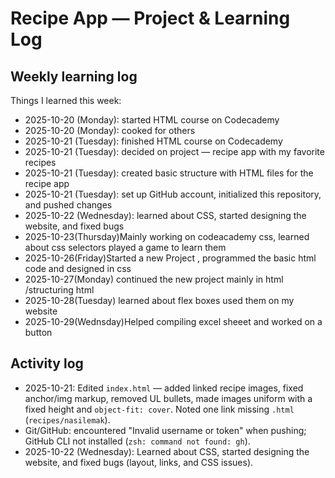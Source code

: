 # Recipe App — Project & Learning Log

## Weekly learning log
Things I learned this week:
- 2025-10-20 (Monday): started HTML course on Codecademy
- 2025-10-20 (Monday): cooked for others
- 2025-10-21 (Tuesday): finished HTML course on Codecademy
- 2025-10-21 (Tuesday): decided on project — recipe app with my favorite recipes
- 2025-10-21 (Tuesday): created basic structure with HTML files for the recipe app
- 2025-10-21 (Tuesday): set up GitHub account, initialized this repository, and pushed changes
- 2025-10-22 (Wednesday): learned about CSS, started designing the website, and fixed bugs
- 2025-10-23(Thursday)Mainly working on codeacademy css, learned about css selectors
played a game to learn them 
- 2025-10-26(Friday)Started a new Project , programmed the  basic html code and designed in css 
- 2025-10-27(Monday)
continued the new project mainly in html /structuring html
- 2025-10-28(Tuesday)
   learned about flex boxes used them on my website
- 2025-10-29(Wednsday)Helped compiling excel sheeet and worked on a button


## Activity log
- 2025-10-21: Edited `index.html` — added linked recipe images, fixed anchor/img markup, removed UL bullets, made images uniform with a fixed height and `object-fit: cover`. Noted one link missing `.html` (`recipes/nasilemak`).
- Git/GitHub: encountered "Invalid username or token" when pushing; GitHub CLI not installed (`zsh: command not found: gh`).
- 2025-10-22 (Wednesday): Learned about CSS, started designing the website, and fixed bugs (layout, links, and CSS issues).